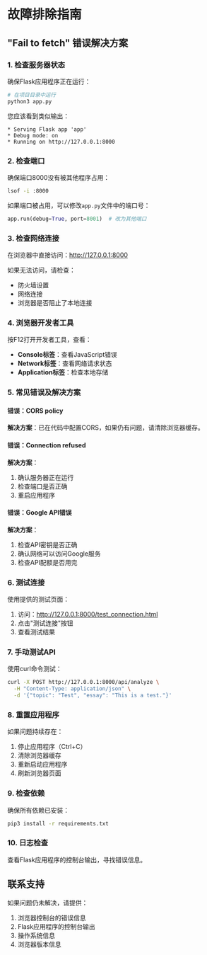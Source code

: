 # 故障排除指南

## "Fail to fetch" 错误解决方案

### 1. 检查服务器状态
确保Flask应用程序正在运行：
```bash
# 在项目目录中运行
python3 app.py
```

您应该看到类似输出：
```
* Serving Flask app 'app'
* Debug mode: on
* Running on http://127.0.0.1:8000
```

### 2. 检查端口
确保端口8000没有被其他程序占用：
```bash
lsof -i :8000
```

如果端口被占用，可以修改`app.py`文件中的端口号：
```python
app.run(debug=True, port=8001)  # 改为其他端口
```

### 3. 检查网络连接
在浏览器中直接访问：http://127.0.0.1:8000

如果无法访问，请检查：
- 防火墙设置
- 网络连接
- 浏览器是否阻止了本地连接

### 4. 浏览器开发者工具
按F12打开开发者工具，查看：
- **Console标签**：查看JavaScript错误
- **Network标签**：查看网络请求状态
- **Application标签**：检查本地存储

### 5. 常见错误及解决方案

#### 错误：CORS policy
**解决方案**：已在代码中配置CORS，如果仍有问题，请清除浏览器缓存。

#### 错误：Connection refused
**解决方案**：
1. 确认服务器正在运行
2. 检查端口是否正确
3. 重启应用程序

#### 错误：Google API错误
**解决方案**：
1. 检查API密钥是否正确
2. 确认网络可以访问Google服务
3. 检查API配额是否用完

### 6. 测试连接
使用提供的测试页面：
1. 访问：http://127.0.0.1:8000/test_connection.html
2. 点击"测试连接"按钮
3. 查看测试结果

### 7. 手动测试API
使用curl命令测试：
```bash
curl -X POST http://127.0.0.1:8000/api/analyze \
  -H "Content-Type: application/json" \
  -d '{"topic": "Test", "essay": "This is a test."}'
```

### 8. 重置应用程序
如果问题持续存在：
1. 停止应用程序（Ctrl+C）
2. 清除浏览器缓存
3. 重新启动应用程序
4. 刷新浏览器页面

### 9. 检查依赖
确保所有依赖已安装：
```bash
pip3 install -r requirements.txt
```

### 10. 日志检查
查看Flask应用程序的控制台输出，寻找错误信息。

## 联系支持
如果问题仍未解决，请提供：
1. 浏览器控制台的错误信息
2. Flask应用程序的控制台输出
3. 操作系统信息
4. 浏览器版本信息
